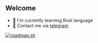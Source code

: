 ## Welcome
- 🦀 I'm currently learning Rust language
- 💬 Contact me via [telegram](https://t.me/lll_Death_lll)

[![roadmap.sh](https://roadmap.sh/card/tall/66e8103bf34c8868ec9519ad?variant=dark&roadmaps=computer-science%2Cdatastructures-and-algorithms%2Csoftware-design-architecture%2Csystem-design)](https://roadmap.sh)

<!--
**lll-Death-lll/lll-Death-lll** is a ✨ _special_ ✨ repository because its `README.md` (this file) appears on your GitHub profile.

Here are some ideas to get you started:

- 🔭 I’m currently working on ...
- 🌱 I’m currently learning ...
- 👯 I’m looking to collaborate on ...
- 🤔 I’m looking for help with ...
- 💬 Ask me about ...
- 📫 How to reach me: ...
- 😄 Pronouns: ...
- ⚡ Fun fact: ...
-->
